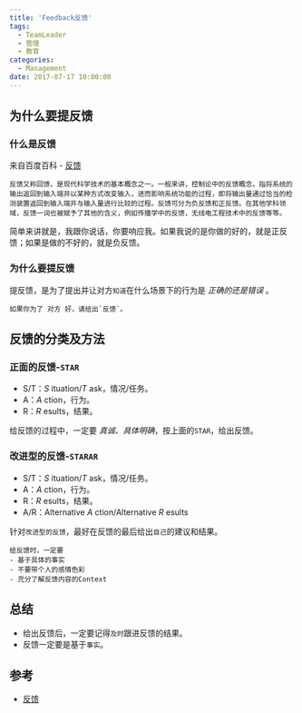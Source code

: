 ```yaml
---
title: 'Feedback反馈'
tags:
  - TeamLeader
  - 管理
  - 教育
categories:
  - Management
date: 2017-07-17 10:00:00
---
```



## 为什么要提反馈

### 什么是反馈

来自百度百科 - [反馈](http://baike.baidu.com/link?url=AvOQ2ATaxoMULc09bflgMRpcftXrL-9qFx4nvvAVuVJXjzHod1mYxCtGOg2esb5g7gMHkFXgGpxgZfijCTeZTP3J_mk8eQM3sf33DNl5Woe)
```
反馈又称回馈，是现代科学技术的基本概念之一。一般来讲，控制论中的反馈概念，指将系统的输出返回到输入端并以某种方式改变输入，进而影响系统功能的过程，即将输出量通过恰当的检测装置返回到输入端并与输入量进行比较的过程。反馈可分为负反馈和正反馈。在其他学科领域，反馈一词也被赋予了其他的含义，例如传播学中的反馈，无线电工程技术中的反馈等等。
```

简单来讲就是，我跟你说话，你要响应我。如果我说的是你做的好的，就是正反馈；如果是做的不好的，就是负反馈。

### 为什么要提反馈

提反馈，是为了提出并让对方`知道`在什么场景下的行为是 *正确的还是错误* 。

```
如果你为了 对方 好，请给出`反馈`。
```

<!--more-->

## 反馈的分类及方法

### 正面的反馈-`STAR`

- S/T：*S* ituation/*T* ask，情况/任务。
- A：*A* ction，行为。
- R：*R* esults，结果。

给反馈的过程中，一定要 *真诚、具体明确*，按上面的`STAR`，给出反馈。

### 改进型的反馈-`STARAR`

- S/T：*S* ituation/*T* ask，情况/任务。
- A：*A* ction，行为。
- R：*R* esults，结果。
- A/R：Alternative *A* ction/Alternative *R* esults

针对`改进型的反馈`，最好在反馈的最后给出`自己`的建议和结果。

```
给反馈时，一定要
- 基于具体的事实
- 不要带个人的感情色彩
- 充分了解反馈内容的Context
```

## 总结

- 给出反馈后，一定要记得`及时`跟进反馈的结果。
- 反馈一定要是基于`事实`。

## 参考

- [反馈](http://baike.baidu.com/link?url=AvOQ2ATaxoMULc09bflgMRpcftXrL-9qFx4nvvAVuVJXjzHod1mYxCtGOg2esb5g7gMHkFXgGpxgZfijCTeZTP3J_mk8eQM3sf33DNl5Woe)
